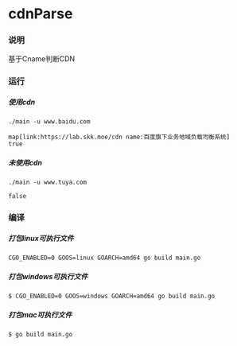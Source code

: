 # cdnParse

### 说明
基于Cname判断CDN

### 运行
##### 使用cdn
```
./main -u www.baidu.com    
```
```
map[link:https://lab.skk.moe/cdn name:百度旗下业务地域负载均衡系统]
true
```
##### 未使用cdn
```
./main -u www.tuya.com        
```
```
false
```

### 编译
##### 打包linux可执行文件
```
CGO_ENABLED=0 GOOS=linux GOARCH=amd64 go build main.go
```

##### 打包windows可执行文件
```
$ CGO_ENABLED=0 GOOS=windows GOARCH=amd64 go build main.go
```

##### 打包mac可执行文件
```
$ go build main.go
```
